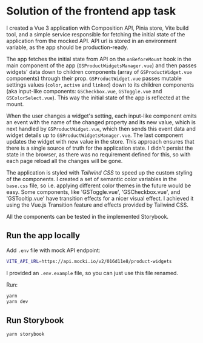 # Solution of the frontend app task
I created a Vue 3 application with Composition API, Pinia store, Vite build tool, and a simple service responsible for fetching the initial state of the application from the mocked API. API url is stored in an environment variable, as the app should be production-ready.

The app fetches the initial state from API on the `onBeforeMount` hook in the main component of the app (`GSProductWidgetsManager.vue`) and then passes widgets' data down to children components (array of `GSProductWidget.vue` components) through their prop. `GSProductWidget.vue` passes mutable settings values (`color`, `active` and `linked`) down to its children components (aka input-like components: `GSCheckbox.vue`, `GSToggle.vue` and `GSColorSelect.vue`). This way the initial state of the app is reflected at the mount.

When the user changes a widget's setting, each input-like component emits an event with the name of the changed property and its new value, which is next handled by `GSProductWidget.vue`, which then sends this event data and widget details up to `GSProductWidgetsManager.vue`. The last component updates the widget with new value in the store. This approach ensures that there is a single source of truth for the application state. I didn't persist the state in the browser, as there was no requirement defined for this, so with each page reload all the changes will be gone.

The application is styled with *Tailwind CSS* to speed up the custom styling of the components. I created a set of semantic color variables in the `base.css` file, so i.e. applying different color themes in the future would be easy. Some components, like 'GSToggle.vue', 'GSCheckbox.vue', and 'GSTooltip.vue' have transition effects for a nicer visual effect. I achieved it using the Vue.js Transition feature and effects provided by Tailwind CSS.

All the components can be tested in the implemented Storybook.


## Run the app locally
Add `.env` file with mock API endpoint:
```sh
VITE_API_URL=https://api.mocki.io/v2/016d11e8/product-widgets
```
I provided an `.env.example` file, so you can just use this file renamed.

Run:
```sh
yarn
yarn dev
```

## Run Storybook
```sh
yarn storybook
```
